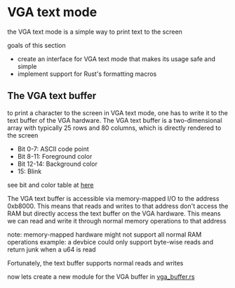 # VGA text mode
the VGA text mode is a simple way to print text to the screen

goals of this section
* create an interface for VGA text mode that makes its usage safe and simple
* implement support for Rust's formatting macros

## The VGA text buffer
to print a character to the screen in VGA text mode, one has to write it to the text buffer of the VGA hardware.
The VGA text buffer is a two-dimensional array with typically 25 rows and 80 columns, which is directly rendered to the screen

* Bit 0-7: ASCII code point
* Bit 8-11: Foreground color
* Bit 12-14: Background color 
* 15: Blink

see bit and color table at [here](https://os.phil-opp.com/vga-text-mode/)

The VGA text buffer is accessible via memory-mapped I/O to the address 0xb8000. This means that reads and writes to that address don't access the RAM but directly access the text buffer on the VGA hardware. This means we can read and write it through normal memory operations to that address

note: memory-mapped hardware might not support all normal RAM operations
example: a devbice could only support byte-wise reads and return junk when a u64 is read

Fortunately, the text buffer supports normal reads and writes

now lets create a new module for the VGA buffer in [vga_buffer.rs](../src/vga_buffer.rs)